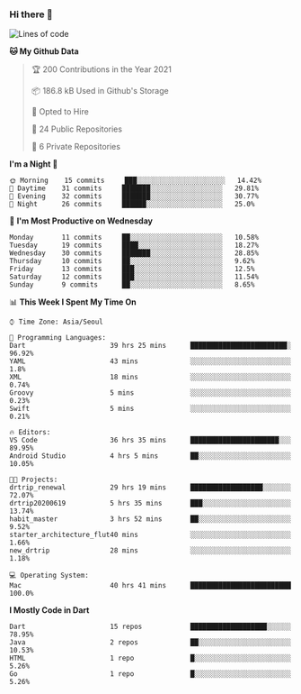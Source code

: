 ### Hi there 👋

<!--
**ska2519/ska2519** is a ✨ _special_ ✨ repository because its `README.md` (this file) appears on your GitHub profile.

Here are some ideas to get you started:

- 🔭 I’m currently working on ...
- 🌱 I’m currently learning ...
- 👯 I’m looking to collaborate on ...
- 🤔 I’m looking for help with ...
- 💬 Ask me about ...
- 📫 How to reach me: ...
- 😄 Pronouns: ...
- ⚡ Fun fact: ...
-->

<!--START_SECTION:waka-->
![Lines of code](https://img.shields.io/badge/From%20Hello%20World%20I%27ve%20Written-429747%20lines%20of%20code-blue)

**🐱 My Github Data** 

> 🏆 200 Contributions in the Year 2021
 > 
> 📦 186.8 kB Used in Github's Storage 
 > 
> 💼 Opted to Hire
 > 
> 📜 24 Public Repositories 
 > 
> 🔑 6 Private Repositories  
 > 
**I'm a Night 🦉** 

```text
🌞 Morning    15 commits     ███░░░░░░░░░░░░░░░░░░░░░░   14.42% 
🌆 Daytime    31 commits     ███████░░░░░░░░░░░░░░░░░░   29.81% 
🌃 Evening    32 commits     ███████░░░░░░░░░░░░░░░░░░   30.77% 
🌙 Night      26 commits     ██████░░░░░░░░░░░░░░░░░░░   25.0%

```
📅 **I'm Most Productive on Wednesday** 

```text
Monday       11 commits     ██░░░░░░░░░░░░░░░░░░░░░░░   10.58% 
Tuesday      19 commits     ████░░░░░░░░░░░░░░░░░░░░░   18.27% 
Wednesday    30 commits     ███████░░░░░░░░░░░░░░░░░░   28.85% 
Thursday     10 commits     ██░░░░░░░░░░░░░░░░░░░░░░░   9.62% 
Friday       13 commits     ███░░░░░░░░░░░░░░░░░░░░░░   12.5% 
Saturday     12 commits     ███░░░░░░░░░░░░░░░░░░░░░░   11.54% 
Sunday       9 commits      ██░░░░░░░░░░░░░░░░░░░░░░░   8.65%

```


📊 **This Week I Spent My Time On** 

```text
⌚︎ Time Zone: Asia/Seoul

💬 Programming Languages: 
Dart                     39 hrs 25 mins      ████████████████████████░   96.92% 
YAML                     43 mins             ░░░░░░░░░░░░░░░░░░░░░░░░░   1.8% 
XML                      18 mins             ░░░░░░░░░░░░░░░░░░░░░░░░░   0.74% 
Groovy                   5 mins              ░░░░░░░░░░░░░░░░░░░░░░░░░   0.23% 
Swift                    5 mins              ░░░░░░░░░░░░░░░░░░░░░░░░░   0.21%

🔥 Editors: 
VS Code                  36 hrs 35 mins      ██████████████████████░░░   89.95% 
Android Studio           4 hrs 5 mins        ██░░░░░░░░░░░░░░░░░░░░░░░   10.05%

🐱‍💻 Projects: 
drtrip_renewal           29 hrs 19 mins      ██████████████████░░░░░░░   72.07% 
drtrip20200619           5 hrs 35 mins       ███░░░░░░░░░░░░░░░░░░░░░░   13.74% 
habit_master             3 hrs 52 mins       ██░░░░░░░░░░░░░░░░░░░░░░░   9.52% 
starter_architecture_flut40 mins             ░░░░░░░░░░░░░░░░░░░░░░░░░   1.66% 
new_drtrip               28 mins             ░░░░░░░░░░░░░░░░░░░░░░░░░   1.18%

💻 Operating System: 
Mac                      40 hrs 41 mins      █████████████████████████   100.0%

```

**I Mostly Code in Dart** 

```text
Dart                     15 repos            ███████████████████░░░░░░   78.95% 
Java                     2 repos             ██░░░░░░░░░░░░░░░░░░░░░░░   10.53% 
HTML                     1 repo              █░░░░░░░░░░░░░░░░░░░░░░░░   5.26% 
Go                       1 repo              █░░░░░░░░░░░░░░░░░░░░░░░░   5.26%

```



<!--END_SECTION:waka-->


